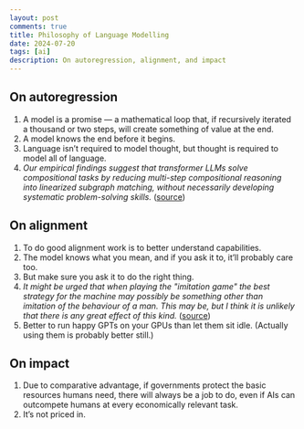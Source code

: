 ```yaml
---
layout: post
comments: true
title: Philosophy of Language Modelling
date: 2024-07-20
tags: [ai]
description: On autoregression, alignment, and impact
---
```


## On autoregression

1. A model is a promise — a mathematical loop that, if recursively iterated a thousand or two steps, will create something of value at the end.
2. A model knows the end before it begins.
3. Language isn’t required to model thought, but thought is required to model all of language.
4. _Our empirical findings suggest that transformer LLMs solve compositional tasks by reducing multi-step compositional reasoning into linearized subgraph matching, without necessarily developing systematic problem-solving skills._ ([source](https://arxiv.org/pdf/2305.18654))

## On alignment

1. To do good alignment work is to better understand capabilities.
2. The model knows what you mean, and if you ask it to, it’ll probably care too.
3. But make sure you ask it to do the right thing.
4. _It might be urged that when playing the "imitation game" the best strategy for the machine may possibly be something other than imitation of the behaviour of a man. This may be, but I think it is unlikely that there is any great effect of this kind._ ([source](http://lia.deis.unibo.it/corsi/2005-2006/SID-LS-CE/downloads/turing-article.pdf))
5. Better to run happy GPTs on your GPUs than let them sit idle. (Actually using them is probably better still.)

## On impact

1. Due to comparative advantage, if governments protect the basic resources humans need, there will always be a job to do, even if AIs can outcompete humans at every economically relevant task.
2. It’s not priced in.
